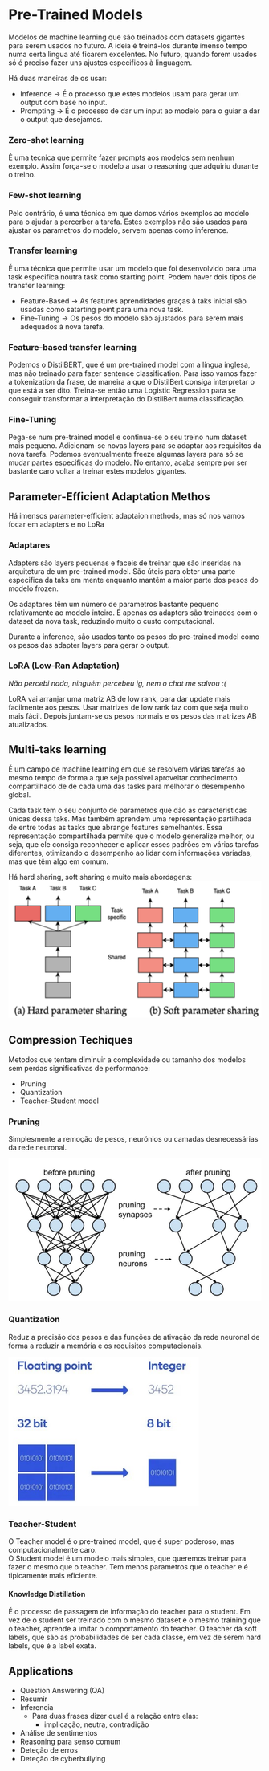 # Pre-Trained Models

Modelos de machine learning que são treinados com datasets gigantes para serem usados no futuro. A ideia é treiná-los durante imenso tempo numa certa lingua até ficarem excelentes. No futuro, quando forem usados só é preciso fazer uns ajustes especificos à linguagem.

Há duas maneiras de os usar:
- Inference -> É o processo que estes modelos usam para gerar um output com base no input.
- Prompting -> É o processo de dar um input ao modelo para o guiar a dar o output que desejamos.

### Zero-shot learning

É uma tecnica que permite fazer prompts aos modelos sem nenhum exemplo. Assim força-se o modelo a usar o reasoning que adquiriu durante o treino.

### Few-shot learning

Pelo contrário, é uma técnica em que damos vários exemplos ao modelo para o ajudar a percerber a tarefa. Estes exemplos não são usados para ajustar os parametros do modelo, servem apenas como inference.

### Transfer learning

É uma técnica que permite usar um modelo que foi desenvolvido para uma task especifica noutra task como starting point. Podem haver dois tipos de transfer learning:
- Feature-Based -> As features aprendidades graças à taks inicial são usadas como satarting point para uma nova task.
- Fine-Tuning -> Os pesos do modelo são ajustados para serem mais adequados à nova tarefa.

### Feature-based transfer learning

Podemos o DistilBERT, que é um pre-trained model com a língua inglesa, mas não treinado para fazer sentence classification. Para isso vamos fazer a tokenization da frase, de maneira a que o DistilBert consiga interpretar o que está a ser dito. Treina-se então uma Logistic Regression para se conseguir transformar a interpretação do DistilBert numa classificação.

### Fine-Tuning

Pega-se num pre-trained model e continua-se o seu treino num dataset mais pequeno. Adicionam-se novas layers para se adaptar aos requisitos da nova tarefa. Podemos eventualmente freeze algumas layers para só se mudar partes especificas do modelo. No entanto, acaba sempre por ser bastante caro voltar a treinar estes modelos gigantes.

## Parameter-Efficient Adaptation Methos

Há imensos parameter-efficient adaptaion methods, mas só nos vamos focar em adapters e no LoRa

### Adaptares

Adapters são layers pequenas e faceis de treinar que são inseridas na arquitetura de um pre-trained model. São úteis para obter uma parte especifica da taks em mente enquanto mantêm a maior parte dos pesos do modelo frozen.

Os adaptares têm um número de parametros bastante pequeno relativamente ao modelo inteiro. E apenas os adapters são treinados com o dataset da nova task, reduzindo muito o custo computacional.

Durante a inference, são usados tanto os pesos do pre-trained model como os pesos das adapter layers para gerar o output.

### LoRA (Low-Ran Adaptation)

*Não percebi nada, ninguém percebeu ig, nem o chat me salvou :(*

LoRA vai arranjar uma matriz AB de low rank, para dar update mais facilmente aos pesos. Usar matrizes de low rank faz com que seja muito mais fácil. Depois juntam-se os pesos normais e os pesos das matrizes AB atualizados.

## Multi-taks learning

É um campo de machine learning em que se resolvem várias tarefas ao mesmo tempo de forma a que seja possível aproveitar conhecimento compartilhado de de cada uma das tasks para melhorar o desempenho global.

Cada task tem o seu conjunto de parametros que dão as caracteristicas únicas dessa taks. Mas também aprendem uma representação partilhada de entre todas as tasks que abrange features semelhantes. Essa representação compartilhada permite que o modelo generalize melhor, ou seja, que ele consiga reconhecer e aplicar esses padrões em várias tarefas diferentes, otimizando o desempenho ao lidar com informações variadas, mas que têm algo em comum.

Há hard sharing, soft sharing e muito mais abordagens:
<img src="Imagens/Aula11 Multi-task Soft vs Hard sharing.png">

## Compression Techiques

Metodos que tentam diminuir a complexidade ou tamanho dos modelos sem perdas significativas de performance:
- Pruning
- Quantization
- Teacher-Student model

### Pruning

Simplesmente a remoção de pesos, neurónios ou camadas desnecessárias da rede neuronal.

<img src="Imagens/Aula11 Pruning.png">

### Quantization

Reduz a precisão dos pesos e das funções de ativação da rede neuronal de forma a reduzir a memória e os requisitos computacionais.

<img src="Imagens/Aula11 Quantization.png">

### Teacher-Student

O Teacher model é o pre-trained model, que é super poderoso, mas computacionalmente caro.<br>
O Student model é um modelo mais simples, que queremos treinar para fazer o mesmo que o teacher. Tem menos parametros que o teacher e é tipicamente mais eficiente.

#### Knowledge Distillation

É o processo de passagem de informação do teacher para o student. Em vez de o student ser treinado com o mesmo dataset e o mesmo training que o teacher, aprende a imitar o comportamento do teacher. O teacher dá soft labels, que são as probabilidades de ser cada classe, em vez de serem hard labels, que é a label exata.

## Applications

- Question Answering (QA)
- Resumir
- Inferencia
  - Para duas frases dizer qual é a relação entre elas:
    - implicação, neutra, contradição
- Análise de sentimentos
- Reasoning para senso comum
- Deteção de erros
- Deteção de cyberbullying